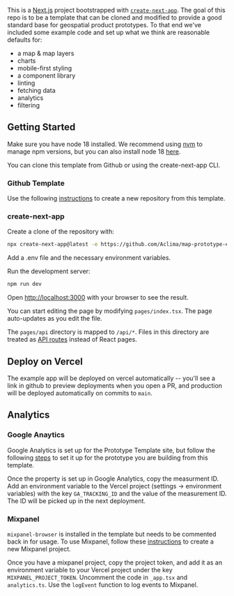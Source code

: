 This is a [Next.js](https://nextjs.org/) project bootstrapped with [`create-next-app`](https://github.com/vercel/next.js/tree/canary/packages/create-next-app). The goal of this repo is to be a template that can be cloned and modified to provide a good standard base for geospatial product prototypes. To that end we've included some example code and set up what we think are reasonable defaults for:

- a map & map layers
- charts
- mobile-first styling
- a component library
- linting
- fetching data
- analytics
- filtering

## Getting Started

Make sure you have node 18 installed. We recommend using [nvm](https://github.com/nvm-sh/nvm) to manage npm versions, but you can also install node 18 [here](https://nodejs.org/en/download/package-manager).

You can clone this template from Github or using the create-next-app CLI.

### Github Template

Use the following [instructions](https://docs.github.com/en/repositories/creating-and-managing-repositories/creating-a-repository-from-a-template#creating-a-repository-from-a-template) to create a new repository from this template.

### create-next-app

Create a clone of the repository with:

```bash
npx create-next-app@latest -e https://github.com/Aclima/map-prototype-example
```

Add a .env file and the necessary environment variables.

Run the development server:

```bash
npm run dev
```

Open [http://localhost:3000](http://localhost:3000) with your browser to see the result.

You can start editing the page by modifying `pages/index.tsx`. The page auto-updates as you edit the file.

The `pages/api` directory is mapped to `/api/*`. Files in this directory are treated as [API routes](https://nextjs.org/docs/api-routes/introduction) instead of React pages.

## Deploy on Vercel

The example app will be deployed on vercel automatically -- you'll see a link in github to preview deployments when you open a PR, and production will be deployed automatically on commits to `main`.

## Analytics

### Google Anaytics

Google Analytics is set up for the Prototype Template site, but follow the following [steps](https://support.google.com/analytics/answer/9304153?hl=en) to set it up for the prototype you are building from this template.

Once the property is set up in Google Analytics, copy the measurment ID. Add an environment variable to the Vercel project (settings -> environment variables) with the key `GA_TRACKING_ID` and the value of the measurement ID. The ID will be picked up in the next deployment.

### Mixpanel

`mixpanel-browser` is installed in the template but needs to be commented back in for usage. To use Mixpanel, follow these [instructions](https://docs.mixpanel.com/docs/orgs-and-projects/managing-projects#creating-projects) to create a new Mixpanel project.

Once you have a mixpanel project, copy the project token, and add it as an environment variable to your Vercel project under the key `MIXPANEL_PROJECT_TOKEN`. Uncomment the code in `_app.tsx` and `analytics.ts`. Use the `logEvent` function to log events to Mixpanel.
